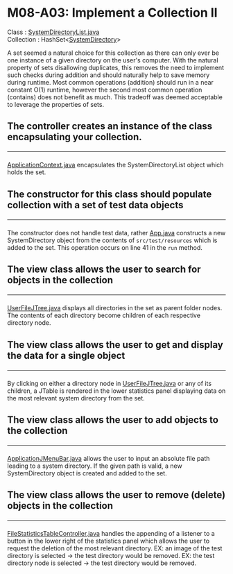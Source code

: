 # M08-A03: Implement a Collection II

Class : [SystemDirectoryList.java](src/main/java/model/data/filetypes/SystemDirectoryList.java)<br>
Collection : HashSet<[SystemDirectory](src/main/java/model/data/filetypes/SystemDirectory.java)>

A set seemed a natural choice for this collection as there can only ever be one instance of a given directory on the 
user's computer. With the natural property of sets disallowing duplicates, this removes the need to implement such 
checks during addition and should naturally help to save memory during runtime. Most common operations (addition) should 
run in a near constant O(1) runtime, however the second most common operation (contains) does not benefit as much. 
This tradeoff was deemed acceptable to leverage the properties of sets.

## The controller creates an instance of the class encapsulating your collection.<hr>

[ApplicationContext.java](src/main/java/model/ApplicationContext.java) encapsulates the SystemDirectoryList object 
which holds the set.

## The constructor for this class should populate collection with a set of test data objects<hr>

The constructor does not handle test data, rather [App.java](src/main/java/App.java) constructs a new SystemDirectory 
object from the contents of <code>src/test/resources</code> which is added to the set.
This operation occurs on line 41 in the <code>run</code> method.

## The view class allows the user to search for objects in the collection<hr>

[UserFileJTree.java](src/main/java/view/filebrowser/UserFileJTree.java) displays all directories in the set as parent 
folder nodes. The contents of each directory become children of each respective directory node.

## The view class allows the user to get and display the data for a single object<hr>

By clicking on either a directory node in [UserFileJTree.java](src/main/java/view/filebrowser/UserFileJTree.java) or 
any of its children, a JTable is rendered in the lower statistics panel displaying data on the most relevant 
system directory from the set.

## The view class allows the user to add objects to the collection<hr>

[ApplicationJMenuBar.java](src/main/java/view/ApplicationJMenuBar.java) allows the user to input an absolute file path
leading to a system directory. If the given path is valid, a new SystemDirectory object is created and added to the set.

## The view class allows the user to remove (delete) objects in the collection<hr>

[FileStatisticsTableController.java](src/main/java/controller/filedata/FileStatisticsTableController.java) handles the 
appending of a listener to a button in the lower right of the statistics panel which allows the user to request the 
deletion of the most relevant directory. EX: an image of the test directory is selected -> the test directory would be 
removed. EX: the test directory node is selected -> the test directory would be removed.